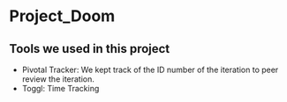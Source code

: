 # Project_Doom

## Tools we used in this project
- Pivotal Tracker: We kept track of the ID number of the iteration to peer review the iteration.
- Toggl: Time Tracking